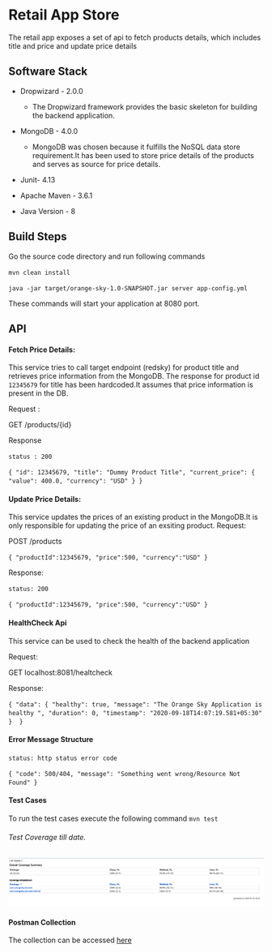 # Retail App Store
The retail app exposes a set of api to fetch products details, which includes title
and price and update price details

## Software Stack
* Dropwizard - 2.0.0
  - The Dropwizard framework provides the basic skeleton for building the backend application.
* MongoDB - 4.0.0
  - MongoDB was chosen because it fulfills the NoSQL data store requirement.It has been used to store price details of the products and serves as source for price details.

* Junit- 4.13
* Apache Maven - 3.6.1
* Java Version - 8

## Build Steps
Go the source code directory and run following commands

`mvn clean install`

`java -jar target/orange-sky-1.0-SNAPSHOT.jar server app-config.yml`

These commands will start your application at 8080 port.

## API
#### Fetch Price Details:
This service tries to call target endpoint (redsky) for product title and retrieves price information from the MongoDB.
The response for product id `12345679` for title has been hardcoded.It assumes that price information is present in the DB.  

Request :

GET /products/{id}

Response

`status : 200`

`{
    "id": 12345679,
    "title": "Dummy Product Title",
    "current_price": {
        "value": 400.0,
        "currency": "USD"
    }
}`

#### Update Price Details:
This service updates the prices of an existing product in the MongoDB.It is only responsible for updating the price of an exsiting product.
Request:

POST /products

`{
     "productId":12345679,
     "price":500,
     "currency":"USD"
 }`
 
Response:

`status: 200`

`{
     "productId":12345679,
     "price":500,
     "currency":"USD"
 }`

#### HealthCheck Api

This service can be used to check the health of the backend application

Request:

GET localhost:8081/healtcheck

Response:

`{
     "data": {
         "healthy": true,
         "message": "The Orange Sky Application is healthy ",
         "duration": 0,
         "timestamp": "2020-09-18T14:07:19.581+05:30"
     } 
}`
 
#### Error Message Structure
`status: http status error code`

`{
     "code": 500/404,
     "message": "Something went wrong/Resource Not Found"
 }`
 
 
 #### Test Cases
 To run the test cases execute the following command
 `mvn test`
 
 ###### Test Coverage till date.
 ![](test-coverage/testcoverage.png)
 
 #### Postman Collection
 The collection can be accessed [here](https://www.getpostman.com/collections/d260e0bfae44b349fbd7)






